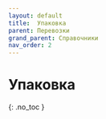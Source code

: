 ```yaml
---
layout: default
title:	Упаковка
parent: Перевозки
grand_parent: Справочники
nav_order: 2
---
```


# Упаковка
{: .no_toc }
